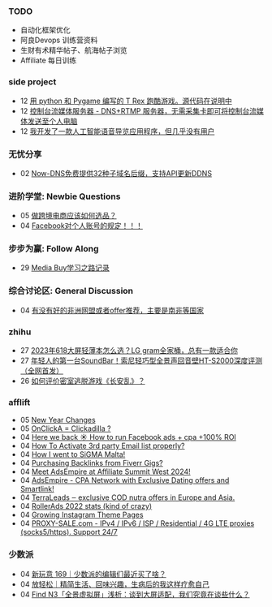 ### TODO
-  自动化框架优化
-  阿良Devops 训练营资料
-  生财有术精华帖子、航海帖子浏览
-  Affiliate 每日训练

### side project
<!-- sideproject:START -->
-  12 [用 python 和 Pygame 编写的 T Rex 跑酷游戏。源代码在说明中](https://www.youtube.com/watch?v=pZySIXSelCA)
-  12 [控制台流媒体服务器 - DNS+RTMP 服务器，无需采集卡即可将控制台流媒体发送至个人电脑](https://github.com/Aioros/console-streaming-server)
-  12 [我开发了一款人工智能语音导览应用程序，但几乎没有用户](https://www.reddit.com/r/SideProject/comments/18gpp0e/ive_built_an_ai_audio_tour_app_but_have_almost_no/)<!-- sideproject:END -->


### 无忧分享
<!-- ruyo:START -->
-  02 [Now-DNS免费提供32种子域名后缀，支持API更新DDNS](https://51.ruyo.net/18589.html)<!-- ruyo:END -->

### 进阶学堂: Newbie Questions
<!-- advertcn1:START -->
-  05 [做跨境电商应该如何选品？](https://www.advertcn.com/thread-113561-1-1.html)
-  04 [Facebook对个人账号的规定！！！](https://www.advertcn.com/thread-113552-1-1.html)<!-- advertcn1:END -->

### 步步为赢: Follow Along
<!-- advertcn2:START -->
-  29 [Media Buy学习之路记录](https://www.advertcn.com/thread-113493-1-1.html)<!-- advertcn2:END -->

### 综合讨论区: General Discussion
<!-- advertcn3:START -->
-  04 [有没有好的非洲网盟或者offer推荐，主要是南非等国家](https://www.advertcn.com/thread-113558-1-1.html)<!-- advertcn3:END -->


### zhihu
<!-- zhihu:START -->
-  27 [2023年618大屏轻薄本怎么选？LG gram全家桶，总有一款适合你](http://zhuanlan.zhihu.com/p/632641888?utm_campaign=rss&utm_medium=rss&utm_source=rss&utm_content=title)
-  27 [年轻人的第一台SoundBar！索尼轻巧型全景声回音壁HT-S2000深度评测（全网首发）](http://zhuanlan.zhihu.com/p/630990296?utm_campaign=rss&utm_medium=rss&utm_source=rss&utm_content=title)
-  26 [如何评价密室逃脱游戏《长安乱》？](http://www.zhihu.com/question/563950552/answer/3045961312?utm_campaign=rss&utm_medium=rss&utm_source=rss&utm_content=title)<!-- zhihu:END -->

### afflift
<!-- afflift:START -->
-  05 [New Year Changes](https://afflift.com/f/threads/new-year-changes.12394/)
-  05 [OnClickA = Clickadilla ?](https://afflift.com/f/threads/onclicka-clickadilla.12408/)
-  04 [Here we back ☀️ How to run Facebook ads + cpa +100% ROI](https://afflift.com/f/threads/here-we-back-%E2%98%80%EF%B8%8F-how-to-run-facebook-ads-cpa-100-roi.12146/)
-  04 [How To Activate 3rd party Email list properly?](https://afflift.com/f/threads/how-to-activate-3rd-party-email-list-properly.12410/)
-  04 [How I went to SiGMA Malta!](https://afflift.com/f/threads/how-i-went-to-sigma-malta.12066/)
-  04 [Purchasing Backlinks from Fiverr Gigs?](https://afflift.com/f/threads/purchasing-backlinks-from-fiverr-gigs.12352/)
-  04 [Meet AdsEmpire at Affiliate Summit West 2024!](https://afflift.com/f/threads/meet-adsempire-at-affiliate-summit-west-2024.12369/)
-  04 [AdsEmpire - CPA Network with Exclusive Dating offers and Smartlink!](https://afflift.com/f/threads/adsempire-cpa-network-with-exclusive-dating-offers-and-smartlink.6820/)
-  04 [TerraLeads ‒ exclusive COD nutra offers in Europe and Asia.](https://afflift.com/f/threads/terraleads-%E2%80%92-exclusive-cod-nutra-offers-in-europe-and-asia.3287/)
-  04 [RollerAds 2022 stats &lpar;kind of crazy&rpar;](https://afflift.com/f/threads/rollerads-2022-stats-kind-of-crazy.10162/)
-  04 [Growing Instagram Theme Pages](https://afflift.com/f/threads/growing-instagram-theme-pages.12406/)
-  04 [PROXY-SALE.com - IPv4 / IPv6 / ISP / Residential / 4G LTE proxies &lpar;socks5/https&rpar;. Support 24/7](https://afflift.com/f/threads/proxy-sale-com-ipv4-ipv6-isp-residential-4g-lte-proxies-socks5-https-support-24-7.12382/)<!-- afflift:END -->

### 少数派
<!-- sspai:START -->
-  04 [新玩意 169｜少数派的编辑们最近买了啥？](https://sspai.com/post/85572)
-  04 [放轻松｜精简生活、回味兴趣，生病后的我这样疗愈自己](https://sspai.com/post/85421)
-  04 [Find N3「全景虚拟屏」浅析：谈到大屏适配，我们究竟在谈些什么？](https://sspai.com/post/84641)<!-- sspai:END -->
